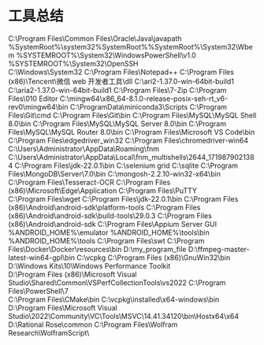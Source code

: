 # 工具总结

C:\Program Files\Common Files\Oracle\Java\javapath
%SystemRoot%\system32%SystemRoot%%SystemRoot%\System32\Wbem
%SYSTEMROOT%\System32\WindowsPowerShell\v1.0\
%SYSTEMROOT%\System32\OpenSSH\
C:\Windows\System32
C:\Program Files\Notepad++
C:\Program Files (x86)\Tencent\微信 web 开发者工具\dll
C:\ari2-1.37.0-win-64bit-build1
C:\aria2-1.37.0-win-64bit-build1
C:\Program Files\7-Zip
C:\Program Files\010 Editor
C:\mingw64\x86_64-8.1.0-release-posix-seh-rt_v6-rev0\mingw64\bin
C:\ProgramData\miniconda3\Scripts
C:\Program Files\Git\cmd
C:\Program Files\Git\bin
C:\Program Files\MySQL\MySQL Shell 8.0\bin
C:\Program Files\MySQL\MySQL Server 8.0\bin
C:\Program Files\MySQL\MySQL Router 8.0\bin
C:\Program Files\Microsoft VS Code\bin
C:\Program Files\edgedriver_win32
C:\Program Files\chromedriver-win64
C:\Users\Administrator\AppData\Roaming\fnm
C:\Users\Administrator\AppData\Local\fnm_multishells\2644_1719879021384
C:\Program Files\jdk-22.0.1\bin
C:\selenium grid
C:\sqlite
C:\Program Files\MongoDB\Server\7.0\bin
C:\mongosh-2.2.10-win32-x64\bin
C:\Program Files\Tesseract-OCR
C:\Program Files (x86)\Microsoft\Edge\Application
C:\Program Files\PuTTY\
C:\Program Files\wget
C:\Program Files\jdk-22.0.1\bin
C:\Program Files (x86)\Android\android-sdk\platform-tools
C:\Program Files (x86)\Android\android-sdk\build-tools\29.0.3
C:\Program Files (x86)\Android\android-sdk
C:\Program Files\Appium Server GUI
%ANDROID_HOME%\emulator
%ANDROID_HOME%\tools\bin
%ANDROID_HOME%\tools
C:\Program Files\swt
C:\Program Files\Docker\Docker\resources\bin
D:\my_program_file
D:\ffmpeg-master-latest-win64-gpl\bin
C:\vcpkg
C:\Program Files (x86)\GnuWin32\bin
D:\Windows Kits\10\Windows Performance Toolkit\
D:\Program Files (x86)\Microsoft Visual Studio\Shared\Common\VSPerfCollectionTools\vs2022
C:\Program Files\PowerShell\7\
C:\Program Files\CMake\bin
C:\vcpkg\installed\x64-windows\bin
D:\Program Files\Microsoft Visual Studio\2022\Community\VC\Tools\MSVC\14.41.34120\bin\Hostx64\x64
D:\Rational Rose\common
C:\Program Files\Wolfram Research\WolframScript\
